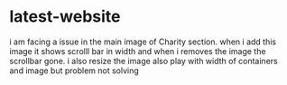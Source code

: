 # latest-website
 i am facing a issue in the main image of Charity section. when i add this image it shows scrolll bar in width and when i removes the image the scrollbar gone. i also resize the image also play with width of containers and image but problem not solving
